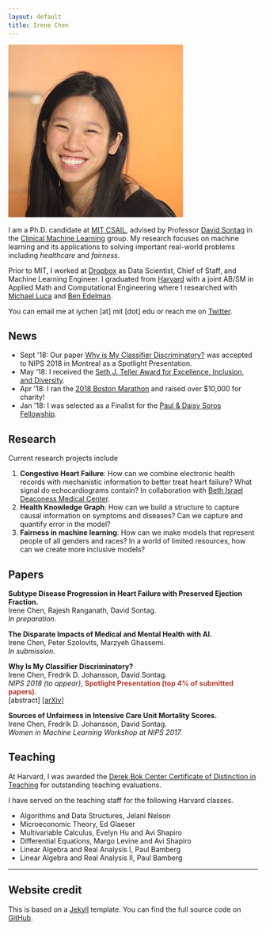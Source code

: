 ```yaml
---
layout: default
title: Irene Chen
---
```

<!-- ## About Me -->

<style>
.special {
  color: #28B463;
}
</style>

<img class="profile-picture" src="irene.jpg">

I am a Ph.D. candidate at [MIT CSAIL](https://www.csail.mit.edu/), advised by Professor [David Sontag](http://people.csail.mit.edu/dsontag/) in the [Clinical Machine Learning](http://clinicalml.org/) group. My research focuses on machine learning and its applications to solving important real-world problems including *healthcare* and *fairness*.

Prior to MIT, I worked at [Dropbox](www.dropbox.com) as Data Scientist, Chief of Staff, and Machine Learning Engineer. I graduated from [Harvard](https://www.seas.harvard.edu/) with a joint AB/SM in Applied Math and Computational Engineering where I researched with [Michael Luca](http://www.hbs.edu/faculty/Pages/profile.aspx?facId=602417) and [Ben Edelman](http://www.hbs.edu/faculty/Pages/profile.aspx?facId=417579).

You can email me at iychen [at] mit [dot] edu or reach me on [Twitter](http://www.twitter.com/irenetrampoline).

## News
 <!-- * I am organizing the NIPS 2018 Healthcare in Machine Learning workshop -->
 * Sept '18: Our paper [Why is My Classifier Discriminatory?](https://arxiv.org/abs/1805.12002) was accepted to NIPS 2018 in Montreal as a Spotlight Presentation.
 * May '18: I received the [Seth J. Teller Award for Excellence, Inclusion, and Diversity](http://www.eecs.mit.edu/news-events/announcements/eecs-celebrates-2018-recognizing-departments-outstanding-contributors).
 * Apr '18: I ran the [2018 Boston Marathon](https://twitter.com/irenetrampoline/status/986059482022273024) and raised over $10,000 for charity!
 * Jan '18: I was selected as a Finalist for the [Paul & Daisy Soros Fellowship](https://www.pdsoros.org/).

## Research
Current research projects include
1. **Congestive Heart Failure**: How can we combine electronic health records with mechanistic information to better treat heart failure? What signal do echocardiograms contain? In collaboration with [Beth Israel Deaconess Medical Center](http://www.bidmc.org/).
2. **Health Knowledge Graph**: How can we build a structure to capture causal information on symptoms and diseases? Can we capture and quantify error in the model?
3. **Fairness in machine learning**: How can we make models that represent people of all genders and races? In a world of limited resources, how can we create more inclusive models?

## Papers

<script>
function absCHF() {
    var x = document.getElementById("abs-fairness");
    if (x.style.display === "none") {
        x.style.display = "block";
    } else {
        x.style.display = "none";
    }
}
</script>

**Subtype Disease Progression in Heart Failure with Preserved Ejection Fraction.** 
<br>
Irene Chen, Rajesh Ranganath, David Sontag. 
<br>
*In preparation.*

**The Disparate Impacts of Medical and Mental Health with AI.** 
<br>
Irene Chen, Peter Szolovits, Marzyeh Ghassemi. 
<br>
*In submission.* 

**Why Is My Classifier Discriminatory?** 
<br>
Irene Chen, Fredrik D. Johansson, David Sontag. 
<br>
*NIPS 2018 (to appear)*, <b><font color="#B03A2E">Spotlight Presentation (top 4% of submitted papers)</font></b>.
<br>
<a id="abs-fairness-button" onclick="absCHF()">[abstract]</a> [[arXiv]](https://arxiv.org/abs/1805.12002) 

<div id="abs-fairness" style="display:none;">
<blockquote>Recent attempts to achieve fairness in predictive models focus on the balance between fairness and accuracy. In sensitive applications such as healthcare or criminal justice, this trade-off is often undesirable as any increase in prediction error could have devastating consequences. In this work, we argue that the fairness of predictions should be evaluated in context of the data, and that unfairness induced by inadequate samples sizes or unmeasured predictive variables should be addressed through data collection, rather than by constraining the model. We decompose cost-based metrics of discrimination into bias, variance, and noise, and propose actions aimed at estimating and reducing each term. Finally, we perform case-studies on prediction of income, mortality, and review ratings, confirming the value of this analysis. We find that data collection is often a means to reduce discrimination without sacrificing accuracy.</blockquote>
</div>

**Sources of Unfairness in Intensive Care Unit Mortality Scores.** <br>Irene Chen, Fredrik D. Johansson, David Sontag. <br> *Women in Machine Learning Workshop at NIPS 2017.*

## Teaching

At Harvard, I was awarded the [Derek Bok Center Certificate of Distinction in Teaching](https://bokcenter.harvard.edu/awards) for outstanding teaching evaluations.

I have served on the teaching staff for the following Harvard classes.
 * Algorithms and Data Structures, Jelani Nelson
 * Microeconomic Theory, Ed Glaeser
 * Multivariable Calculus, Evelyn Hu and Avi Shapiro
 * Differential Equations, Margo Levine and Avi Shapiro
 * Linear Algebra and Real Analysis I, Paul Bamberg
 * Linear Algebra and Real Analysis II, Paul Bamberg

---

## Website credit

This is based on a [Jekyll](https://jekyllrb.com/) template. You can find the full source code on [GitHub](https://github.com/bk2dcradle/researcher).

<!-- <h1 class="owner-name">About</h1>

{{site.about}}

<div class="pagination">
  {% if site.owner.linkedin %}
    <a href="{{ site.owner.linkedin }}" class="social-media-icons"><i class="fa fa-2x fa-linkedin" aria-hidden="true"></i></a>
  {% endif %}
  {% if site.owner.email %}
    <a href="mailto:{{ site.owner.email }}" class="social-media-icons"><i class="fa fa-2x fa-envelope" aria-hidden="true"></i></a>
  {% endif %}
  {% if site.owner.twitter %}
    <a href="{{ site.owner.twitter }}" class="social-media-icons"><i class="fa fa-2x fa-twitter" aria-hidden="true"></i></a>
  {% endif %}
  {% if site.owner.github %}
    <a href="{{ site.owner.github }}" class="social-media-icons"><i class="fa fa-2x fa-github" aria-hidden="true"></i></a>
  {% endif %}
  {% if site.owner.stackexchange %}
    <a href="{{ site.owner.stackexchange }}" class="social-media-icons"><i class="fa fa-2x fa-stack-overflow" aria-hidden="true"></i></a>
  {% endif %}
</div>
 -->
